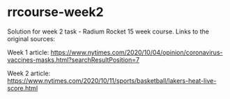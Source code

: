 # rrcourse-week2
Solution for week 2 task - Radium Rocket 15 week course.
Links to the original sources: 

Week 1 article: https://www.nytimes.com/2020/10/04/opinion/coronavirus-vaccines-masks.html?searchResultPosition=7

Week 2 article: https://www.nytimes.com/2020/10/11/sports/basketball/lakers-heat-live-score.html
